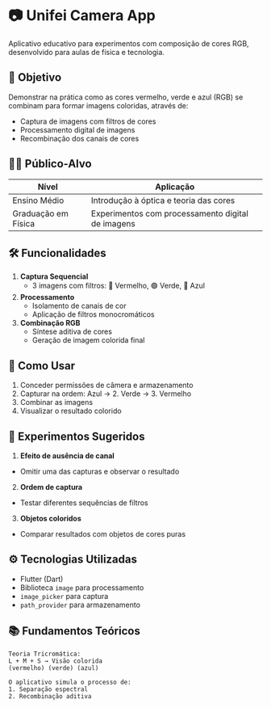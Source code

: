 # 📷 Unifei Camera App

Aplicativo educativo para experimentos com composição de cores RGB, desenvolvido para aulas de física e tecnologia.

## 🎯 Objetivo
Demonstrar na prática como as cores vermelho, verde e azul (RGB) se combinam para formar imagens coloridas, através de:
- Captura de imagens com filtros de cores
- Processamento digital de imagens
- Recombinação dos canais de cores

## 👨‍🎓 Público-Alvo
| Nível | Aplicação |
|-------|-----------|
| Ensino Médio | Introdução à óptica e teoria das cores |
| Graduação em Física | Experimentos com processamento digital de imagens |

## 🛠️ Funcionalidades
1. **Captura Sequencial**
    - 3 imagens com filtros: 🔴 Vermelho, 🟢 Verde, 🔵 Azul
2. **Processamento**
    - Isolamento de canais de cor
    - Aplicação de filtros monocromáticos
3. **Combinação RGB**
    - Síntese aditiva de cores
    - Geração de imagem colorida final

## 📲 Como Usar
1. Conceder permissões de câmera e armazenamento
2. Capturar na ordem:
   Azul → 2. Verde → 3. Vermelho
3. Combinar as imagens
4. Visualizar o resultado colorido

## 🧪 Experimentos Sugeridos
1. **Efeito de ausência de canal**
- Omitir uma das capturas e observar o resultado
2. **Ordem de captura**
- Testar diferentes sequências de filtros
3. **Objetos coloridos**
- Comparar resultados com objetos de cores puras

## ⚙️ Tecnologias Utilizadas
- Flutter (Dart)
- Biblioteca `image` para processamento
- `image_picker` para captura
- `path_provider` para armazenamento

## 📚 Fundamentos Teóricos
```plaintext
Teoria Tricromática:
L + M + S → Visão colorida
(vermelho) (verde) (azul)

O aplicativo simula o processo de:
1. Separação espectral
2. Recombinação aditiva
